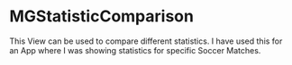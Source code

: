 # MGStatisticComparison
This View can be used to compare different statistics. I have used this for an App where I was showing statistics for specific Soccer Matches.
